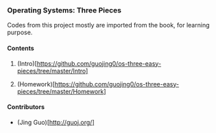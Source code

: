 ### Operating Systems: Three Pieces

Codes from this project mostly are imported from the book, for learning purpose.

#### Contents

1. (Intro)[https://github.com/guojing0/os-three-easy-pieces/tree/master/Intro]

2. (Homework)[https://github.com/guojing0/os-three-easy-pieces/tree/master/Homework]

#### Contributors

* (Jing Guo)[http://guoj.org/]
